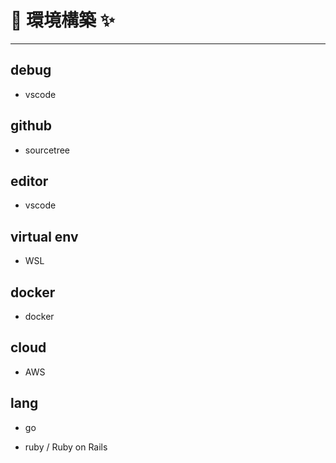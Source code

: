 # 🚀 環境構築 ✨



----------------------------------------------------------------------------

## debug

- vscode

## github

- sourcetree

## editor

- vscode

## virtual env

- WSL

## docker

- docker

## cloud

- AWS

## lang

- go

- ruby / Ruby on Rails
